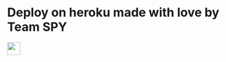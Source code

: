 # Deploy on heroku made with love by Team SPY


<a href="https://dashboard.heroku.com/new?template=https://github.com/brucewaynepioneer/strr/)">
     <img height="30px" src="https://img.shields.io/badge/Deploy%20To%20Heroku-blueviolet?style=for-the-badge&logo=heroku">
  </a>
